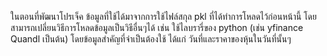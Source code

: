 ในตอนที่พัฒนาโปรเจ็ค ข้อมูลที่ใช้ได้มาจากการใช้ไฟล์สกุล pkl ที่ได้ทำการโหลดไว้ก่อนหน้านี้ โดยสามารถเปลี่ยนวิธีการโหลดข้อมูลเป็นวิธีอื่นๆได้ เช่น ใช้ไลบรารี่ของ python (เช่น yfinance Quandl เป็นต้น) โดยข้อมูลสำคัญที่จำเป็นต้องใช้ ได้แก่ วันที่และราคาของหุ้นในวันที่นั้นๆ